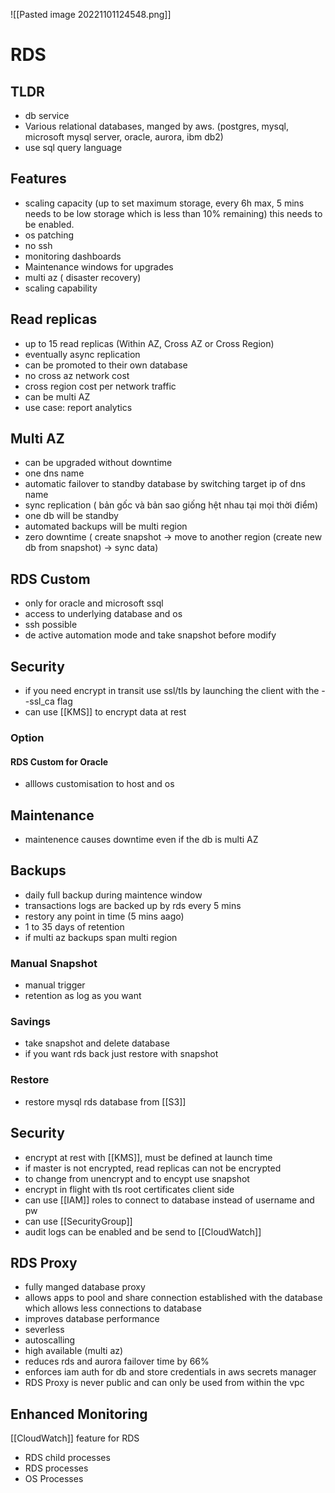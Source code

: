 ![[Pasted image 20221101124548.png]]
# RDS

## TLDR
- db service
- Various  relational databases, manged by aws. (postgres, mysql, microsoft mysql server, oracle, aurora, ibm db2)
- use sql query language

## Features
- scaling capacity (up to set maximum storage, every 6h max, 5 mins needs to be low storage which is less than 10% remaining) this needs to be enabled.
- os patching
- no ssh
- monitoring dashboards
- Maintenance windows for upgrades
- multi az ( disaster recovery)
- scaling capability

## Read replicas
- up to 15 read replicas (Within AZ, Cross AZ or Cross Region)
- eventually async replication
- can be promoted to their own database
- no cross az network cost
- cross region cost per network traffic
- can be multi AZ
- use case: report analytics

## Multi AZ
- can be upgraded without downtime
- one dns name
- automatic failover to standby database by switching target ip of dns name
- sync replication ( bản gốc và bản sao giống hệt nhau tại mọi thời điểm)
- one db will be standby
- automated backups will be multi region
- zero downtime ( create snapshot -> move to another region (create new db from snapshot) -> sync data)

## RDS Custom
- only for oracle and microsoft ssql
- access to underlying database and os
- ssh possible
- de active automation mode and take snapshot before modify

## Security
- if you need encrypt in transit use ssl/tls by launching the client with the --ssl_ca flag
- can use [[KMS]] to encrypt data at rest

### Option

#### RDS Custom for Oracle
- alllows customisation to host and os

## Maintenance
- maintenence causes downtime even if the db is multi AZ

## Backups
- daily full backup during maintence window
- transactions logs are backed up by rds every 5 mins
- restory any point in time (5 mins aago)
- 1 to 35 days of retention
- if multi az backups span multi region

### Manual Snapshot
- manual trigger
- retention as log as you want

### Savings
- take snapshot and delete database
- if you want rds back just restore with snapshot

### Restore
- restore mysql rds database from [[S3]]

## Security
- encrypt at rest with [[KMS]], must be defined at launch time
- if master is not encrypted, read replicas can not be encrypted
- to change from unencrypt and to encypt use snapshot
- encrypt in flight with tls root certificates client side
- can use [[IAM]] roles to connect to database instead of username and pw
- can use [[SecurityGroup]]
- audit logs can be enabled and be send to [[CloudWatch]]


## RDS Proxy
- fully manged database proxy 
- allows apps to pool and share connection established with the database which allows less connections to database
- improves database performance
- severless
- autoscalling
- high available (multi az)
- reduces rds and aurora failover time by 66%
- enforces iam auth for db and store credentials in aws secrets manager 
- RDS Proxy is never public and can only be used from within the vpc

## Enhanced Monitoring
[[CloudWatch]] feature for RDS
- RDS child processes
- RDS processes
- OS Processes
